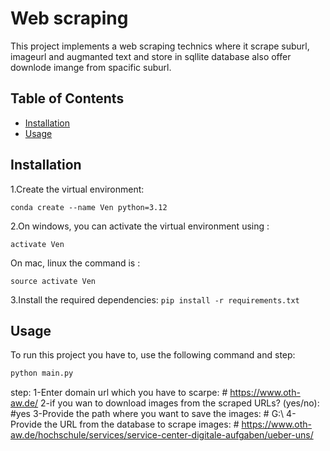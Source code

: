 # Web scraping
This project implements a web scraping technics where it scrape suburl, imageurl and augmanted text and store in sqllite database also offer downlode imange from spacific suburl.

## Table of Contents

- [Installation](#installation)
- [Usage](#usage)

## Installation

1.Create the virtual environment:
```
conda create --name Ven python=3.12

```
2.On windows, you can activate the virtual environment using :
```
activate Ven
```
On mac, linux the command is :
```
source activate Ven
```
3.Install the required dependencies:
    ```
    pip install -r requirements.txt
    ```
    

## Usage

To run this project you have to, use the following command and step:

```bash
python main.py 
```
step:
1-Enter domain url which you have to scarpe: # https://www.oth-aw.de/
2-if you wan to  download images from the scraped URLs? (yes/no): #yes
3-Provide the path where you want to save the images: # G:\ 
4-Provide the URL from the database to scrape images: #  https://www.oth-aw.de/hochschule/services/service-center-digitale-aufgaben/ueber-uns/


    
